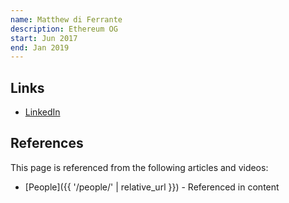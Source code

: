 ```yaml
---
name: Matthew di Ferrante
description: Ethereum OG
start: Jun 2017
end: Jan 2019
---
```


## Links
- [LinkedIn](https://www.linkedin.com/in/matthewdiferrante/)

## References

This page is referenced from the following articles and videos:

- [People]({{ '/people/' | relative_url }}) - Referenced in content